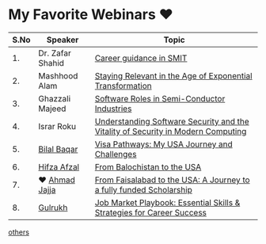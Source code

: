 # My Favorite Webinars ❤️

| S.No | Speaker                                                   | Topic                                                                                                                                |
| ---- | --------------------------------------------------------- | ------------------------------------------------------------------------------------------------------------------------------------ |
| 1.   | Dr. Zafar Shahid                                          | [Career guidance in SMIT](https://youtu.be/zxusheTO-co?t=1333)                                                                       |
| 2.   | Mashhood Alam                                             | [Staying Relevant in the Age of Exponential Transformation](https://youtu.be/jNxeweaS5mM?si=m8i9tjVxinhxyero)                        |
| 3.   | Ghazzali Majeed                                           | [Software Roles in Semi-Conductor Industries](https://youtu.be/5k50XILwNTQ?si=wqpVVcVDExhReVf5)                                      |
| 4.   | Israr Roku                                                | [Understanding Software Security and the Vitality of Security in Modern Computing](https://youtu.be/Aa4d0yah1Uw?si=aOTqpnvuniy1NvB4) |
| 5.   | [Bilal Baqar](https://www.linkedin.com/in/bilalbaqar)     | [Visa Pathways: My USA Journey and Challenges](https://www.facebook.com/share/v/H4kn8ay3bTyjLUsS/)                                   |
| 6.   | [Hifza Afzal](https://www.linkedin.com/in/hifzaafzal/)    | [From Balochistan to the USA](https://www.facebook.com/share/v/Qwpy1P6jixkMUA6T/)                                                    |
| 7.   | ♥️ [Ahmad Jajja](https://www.linkedin.com/in/ahmad-jajja) | [From Faisalabad to the USA: A Journey to a fully funded Scholarship](https://fb.watch/uXGE95g_h-/)                                  |
|   8.    | [Gulrukh](https://www.linkedin.com/in/gulrukh-ahmed-56493b/) | [Job Market Playbook: Essential Skills & Strategies for Career Success](https://www.facebook.com/share/v/15Mfn6eLur)

[others](https://youtube.com/playlist?list=PLe-jr3hh4N_kzYdSBNx_Uj7ADobRMhZeG&si=rJu50uSFq1fPX0o2)

